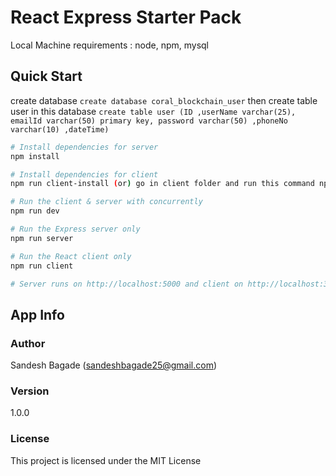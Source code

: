 # React Express Starter Pack
Local Machine requirements : node, npm, mysql 

## Quick Start
create database `create database coral_blockchain_user` then create table user in this database `create table user (ID ,userName varchar(25), emailId varchar(50) primary key, password varchar(50) ,phoneNo varchar(10) ,dateTime)`
``` bash
# Install dependencies for server
npm install

# Install dependencies for client
npm run client-install (or) go in client folder and run this command npm install

# Run the client & server with concurrently
npm run dev

# Run the Express server only
npm run server

# Run the React client only
npm run client

# Server runs on http://localhost:5000 and client on http://localhost:3000
```

## App Info

### Author

Sandesh Bagade 
(sandeshbagade25@gmail.com)

### Version

1.0.0

### License

This project is licensed under the MIT License
